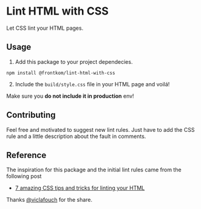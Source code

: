 # Lint HTML with CSS

Let CSS lint your HTML pages.

## Usage

1. Add this package to your project dependecies.

```
npm install @frontkom/lint-html-with-css
```

2. Include the `build/style.css` file in your HTML page and voilá!

Make sure you **do not include it in production** env!

## Contributing

Feel free and motivated to suggest new lint rules. Just have to add the CSS rule and a little description about the fault in comments.

## Reference

The inspiration for this package and the initial lint rules came from the following post
* [7 amazing CSS tips and tricks for linting your HTML](https://dev.to/viclafouch/7-amazing-css-tips-and-tricks-for-linting-your-html-o5n)

Thanks [@viclafouch](https://github.com/viclafouch) for the share.
